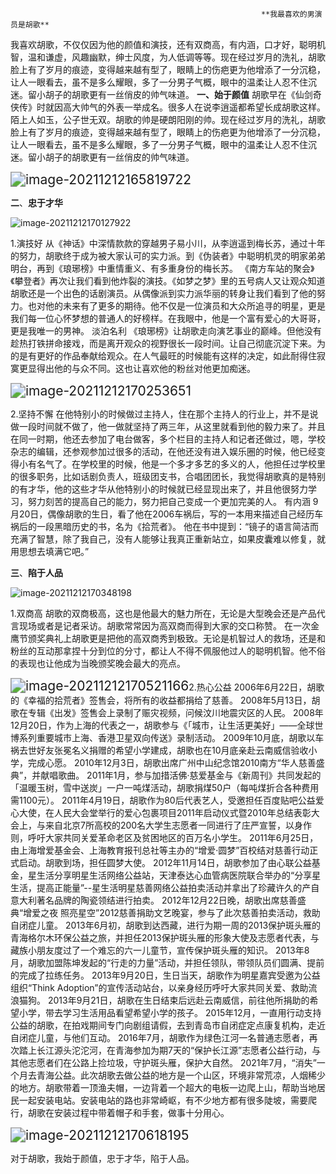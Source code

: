   															**我最喜欢的男演员是胡歌**
  我喜欢胡歌，不仅仅因为他的颜值和演技，还有双商高，有内涵，口才好，聪明机智，温和谦虚，风趣幽默，绅士风度，为人低调等等。现在经过岁月的洗礼，胡歌脸上有了岁月的痕迹，变得越来越有型了，眼睛上的伤疤更为他增添了一分沉稳，让人一眼看去，虽不是多么耀眼，多了一分男子气概，眼中的温柔让人忍不住沉迷。留小胡子的胡歌更有一丝俏皮的帅气味道。
**一、始于颜值**
胡歌早在《仙剑奇侠传》时就因高大帅气的外表一举成名。很多人在说李逍遥都希望长成胡歌这样。陌上人如玉，公子世无双。胡歌的帅是硬朗阳刚的帅。现在经过岁月的洗礼，胡歌脸上有了岁月的痕迹，变得越来越有型了，眼睛上的伤疤更为他增添了一分沉稳，让人一眼看去，虽不是多么耀眼，多了一分男子气概，眼中的温柔让人忍不住沉迷。留小胡子的胡歌更有一丝俏皮的帅气味道。



<img src="D:\img\image-20211212165819722.png" alt="image-20211212165819722" style="zoom:150%;" />

**二**、**忠于才华**

<img src="D:\img\image-20211212170127922.png" alt="image-20211212170127922"  />

1.演技好
从《神话》中深情款款的穿越男子易小川，从李逍遥到梅长苏，通过十年的努力，胡歌终于成为被大家认可的实力派。到《伪装者》中聪明机灵的明家弟弟明台，再到《琅琊榜》中重情重义、有多重身份的梅长苏。
《南方车站的聚会》《攀登者》再次让我们看到他炸裂的演技。《如梦之梦》里的五号病人又让观众知道胡歌还是一个出色的话剧演员。从偶像派到实力派华丽的转身让我们看到了他的努力。也对他的未来有了更多的期待。他不仅是一位演员和大众所追寻的明星，更是我们每一位心怀梦想的普通人的好榜样。在我眼中，他是一个富有爱心的大哥哥，更是我唯一的男神。
淡泊名利
《琅琊榜》让胡歌走向演艺事业的巅峰。但他没有趁热打铁拼命接戏，而是离开观众的视野很长一段时间。让自己彻底沉淀下来。为的是有更好的作品奉献给观众。在人气最旺的时候能有这样的决定，如此耐得住寂寞更显得出他的与众不同。这也让喜欢他的粉丝对他更加痴迷。

<img src="D:\img\image-20211212170253651.png" alt="image-20211212170253651" style="zoom:150%;" />

2.坚持不懈
在他特别小的时候做过主持人，住在那个主持人的行业上，并不是说做一段时间就不做了，他一做就坚持了两三年，从这里就看到他的毅力来了。并且在同一时期，他还去参加了电台做客，多个栏目的主持人和记者还做过，嗯，学校杂志的编辑，还参观参加过很多的活动，在他还没有进入娱乐圈的时候，他已经变得小有名气了。在学校里的时候，他是一个多才多艺的多义的人，他担任过学校里的很多职务，比如话剧负责人，班级团支书，合唱团团长，我觉得胡歌真的是特别的有才华，他的这些才华从他特别小的时候就已经显现出来了，并且他很努力学习，努力刻苦的提高自己的能力，努力把自己变成一个更加完美的人。
有内涵
9月20日，偶像胡歌的生日，看了他在2006车祸后，写的一本用来描述自己经历车祸后的一段黑暗历史的书，名为《拾荒者》。
 他在书中提到：“镜子的语言简洁而充满了智慧，除了我自己，没有人能够让我真正重新站立，如果皮囊难以修复，就用思想去填满它吧。”

 **三**、**陷于人品**

![image-20211212170348198](D:\img\image-20211212170348198.png)

1.双商高
胡歌的双商极高，这也是他最大的魅力所在，无论是大型晚会还是产品代言现场或者是记者采访。胡歌常常因为高双商而得到大家的交口称赞。
在一次金鹰节颁奖典礼上胡歌更是把他的高双商秀到极致。无论是机智过人的救场，还是和粉丝的互动那拿捏十分到位的分寸，都让人不得不佩服他过人的聪明机智。他不俗的表现也让他成为当晚颁奖晚会最大的亮点。



<img src="D:\img\image-20211212170521166.png" alt="image-20211212170521166" style="zoom:150%;" />2.热心公益
2006年6月22日，胡歌的《幸福的拾荒者》签售会，将所有的收益都捐给了慈善。
2008年5月13日，胡歌在专辑《出发》签售会上录制了赈灾视频，问候汶川地震灾区的人民。
2008年12月20日，作为上海的代表之一，胡歌参与《「城市，让生活更美好」——全球世博系列重要城市上海、香港卫星双向传送》录制活动。
2009年10月底，胡歌以车祸去世好友张冕名义捐赠的希望小学建成，胡歌也在10月底亲赴云南威信验收小学，完成心愿。
2010年12月3日，胡歌出席广州中山纪念馆2010南方“华人慈善盛典”，并献唱歌曲。
2011年1月，参与加措活佛·慈爱基金与《新周刊》共同发起的「温暖玉树，雪中送炭」一户一吨煤活动，胡歌捐煤50户（每吨煤折合各种费用需1100元）。
2011年4月19日，胡歌作为80后代表艺人，受邀担任百度贴吧公益爱心大使，在人民大会堂举行的爱心包裹项目2011年启动仪式暨2010年总结表彰大会上，与来自北京7所高校的200名大学生志愿者一同进行了庄严宣誓，以身作则，呼吁大家共同关爱革命老区及贫困地区的百万名小学生。
2011年6月25日，由上海增爱基金会、上海教育报刊总社等主办的“增爱·圆梦”百校结对慈善行动正式启动。胡歌到场，担任圆梦大使。
2012年11月14日，胡歌参加了由心联公益基金，星生活分享明星生活网络公益站，天津泰达心血管病医院联合举办的“分享星生活，提高正能量”--星生活明星慈善网络公益拍卖活动并拿出了珍藏许久的产自意大利著名品牌的陶瓷领结进行拍卖。
2012年12月22日晚，胡歌出席慈善盛典“增爱之夜 照亮星空”2012慈善捐助文艺晚宴，参与了此次慈善拍卖活动，救助自闭症儿童。
2013年6月初，胡歌到达西藏，进行为期一周的2013保护斑头雁的青海格尔木环保公益之旅，并担任2013保护斑头雁的形象大使及志愿者代表，与藏族小朋友度过了一个难忘的六一儿童节，宣传保护斑头雁的知识。
2013年8月，胡歌加盟陈坤发起的“行走的力量”活动，并担任领队，带领队员们圆满、提前的完成了拉练任务。
2013年9月20日，生日当天，胡歌作为明星嘉宾受邀为公益组织“Think Adoption”的宣传活动站台，以亲身经历呼吁大家共同关爱、救助流浪猫狗。
2013年9月21日，胡歌在生日结束后远赴云南威信，前往他所捐助的希望小学，带去学习生活用品看望希望小学的孩子。
2015年12月，一直用行动支持公益的胡歌，在拍戏期间专门向剧组请假，去到青岛市自闭症定点康复机构，走近自闭症儿童，与他们互动。
2016年7月，胡歌作为绿色江河一名普通志愿者，再次踏上长江源头沱沱河，在青海参加为期7天的“保护长江源”志愿者公益行动，与其他志愿者们在公路上捡垃圾，守护斑头雁，保护大自然。
2021年7月，“消失”一个月去青海公益。此次胡歌去做公益的地方是一个山区，环境非常荒凉，人烟稀少的地方。胡歌带着一顶渔夫帽，一边背着一个超大的电板一边爬上山，帮助当地居民一起安装电站。安装电站的路也非常崎岖，有不少地方都有很多陡坡，需要爬行，胡歌在安装过程中带着帽子和手套，做事十分用心。

<img src="D:\img\image-20211212170618195.png" alt="image-20211212170618195" style="zoom:150%;" />

对于胡歌，我始于颜值，忠于才华，陷于人品。

